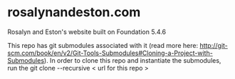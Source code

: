 rosalynandeston.com
=====================

Rosalyn and Eston's website built on Foundation 5.4.6

This repo has git submodules associated with it (read more here: http://git-scm.com/book/en/v2/Git-Tools-Submodules#Cloning-a-Project-with-Submodules).  In order to clone this repo and instantiate the submodules, run the git clone --recursive < url for this repo >
